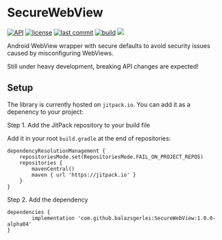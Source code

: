 # SecureWebView
[![API](https://img.shields.io/badge/API-21%2B-brightgreen.svg)](https://android-arsenal.com/api?level=21)
[![license](https://img.shields.io/github/license/balazsgerlei/SecureWebView)](https://creativecommons.org/publicdomain/zero/1.0/)
[![last commit](https://img.shields.io/github/last-commit/balazsgerlei/SecureWebView?color=018786)](https://github.com/balazsgerlei/SecureWebView/commits/main)
[![build](https://img.shields.io/github/actions/workflow/status/balazsgerlei/SecureWebView/build.yml?branch=main&event=push)](https://github.com/balazsgerlei/SecureWebView/actions/workflows/build.yml)
[![](https://jitpack.io/v/balazsgerlei/SecureWebView.svg)](https://jitpack.io/#balazsgerlei/SecureWebView)

Android WebView wrapper with secure defaults to avoid security issues caused by misconfiguring WebViews.

Still under heavy development, breaking API changes are expected!

## Setup

The library is currently hosted on `jitpack.io`. You can add it as a depenency to your project:

Step 1. Add the JitPack repository to your build file

Add it in your root `build.gradle` at the end of repositories:

	dependencyResolutionManagement {
		repositoriesMode.set(RepositoriesMode.FAIL_ON_PROJECT_REPOS)
		repositories {
			mavenCentral()
			maven { url 'https://jitpack.io' }
		}
	}

Step 2. Add the dependency

	dependencies {
	        implementation 'com.github.balazsgerlei:SecureWebView:1.0.0-alpha04'
	}


